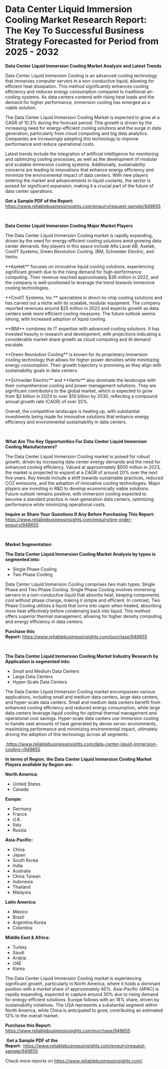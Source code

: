 <p><h1>Data Center Liquid Immersion Cooling Market Research Report: The Key To Successful Business Strategy Forecasted for Period from 2025 - 2032</h1></p><p><strong>Data Center Liquid Immersion Cooling Market Analysis and Latest Trends</strong></p>
<p><p>Data Center Liquid Immersion Cooling is an advanced cooling technology that immerses computer servers in a non-conductive liquid, allowing for efficient heat dissipation. This method significantly enhances cooling efficiency and reduces energy consumption compared to traditional air-cooling systems. As data centers contend with rising heat loads and the demand for higher performance, immersion cooling has emerged as a viable solution.</p><p>The Data Center Liquid Immersion Cooling Market is expected to grow at a CAGR of 10.3% during the forecast period. This growth is driven by the increasing need for energy-efficient cooling solutions and the surge in data generation, particularly from cloud computing and big data analytics. Companies are increasingly adopting this technology to improve performance and reduce operational costs.</p><p>Latest trends include the integration of artificial intelligence for monitoring and optimizing cooling processes, as well as the development of modular and scalable immersion cooling systems. Additionally, sustainability concerns are leading to innovations that enhance energy efficiency and minimize the environmental impact of data centers. With new players entering the market and advancements in liquid coolants, the sector is poised for significant expansion, making it a crucial part of the future of data center operations.</p></p>
<p><strong>Get a Sample PDF of the Report:&nbsp;</strong> <a href="https://www.reliablebusinessinsights.com/enquiry/request-sample/949655?utm_campaign=3113&utm_medium=2&utm_source=Github&utm_content=ia&utm_term=06032025&utm_id=data-center-liquid-immersion-cooling">https://www.reliablebusinessinsights.com/enquiry/request-sample/949655</a></p>
<p>&nbsp;</p>
<p><strong>Data Center Liquid Immersion Cooling Major Market Players</strong></p>
<p><p>The Data Center Liquid Immersion Cooling market is rapidly expanding, driven by the need for energy-efficient cooling solutions amid growing data center demands. Key players in this space include Alfa Laval AB, Asetek, CoolIT Systems, Green Revolution Cooling, IBM, Schneider Electric, and Vertiv.</p><p>**Asetek** focuses on innovative liquid cooling solutions, experiencing significant growth due to the rising demand for high-performance computing. Their revenue reached approximately $36 million in 2022, and the company is well-positioned to leverage the trend towards immersive cooling technologies.</p><p>**CoolIT Systems, Inc.** specializes in direct-to-chip cooling solutions and has carved out a niche with its scalable, modular equipment. The company reported revenues around $25 million in 2022 and expects growth as data centers seek more efficient cooling measures. The future outlook seems strong, with increased adoption of liquid cooling.</p><p>**IBM** combines its IT expertise with advanced cooling solutions. It has invested heavily in research and development, with projections indicating a considerable market share growth as cloud computing and AI demand escalate.</p><p>**Green Revolution Cooling** is known for its proprietary immersion cooling technology that allows for higher power densities while minimizing energy consumption. Their growth trajectory is promising as they align with sustainability goals in data centers.</p><p>**Schneider Electric** and **Vertiv** also dominate the landscape with their comprehensive cooling and power management solutions. They are significant contributors to the global market, which is expected to grow from $2 billion in 2023 to over $10 billion by 2030, reflecting a compound annual growth rate (CAGR) of over 25%.</p><p>Overall, the competitive landscape is heating up, with substantial investments being made for innovative solutions that enhance energy efficiency and environmental sustainability in data centers.</p></p>
<p>&nbsp;</p>
<p><strong>What Are The Key Opportunities For Data Center Liquid Immersion Cooling Manufacturers?</strong></p>
<p><p>The Data Center Liquid Immersion Cooling market is poised for robust growth, driven by increasing data center energy demands and the need for enhanced cooling efficiency. Valued at approximately $500 million in 2023, the market is projected to expand at a CAGR of around 20% over the next five years. Key trends include a shift towards sustainable practices, reduced CO2 emissions, and the adoption of innovative cooling technologies. Major players are investing in R&D to develop economically viable solutions. Future outlook remains positive, with immersion cooling expected to become a standard practice in next-generation data centers, optimizing performance while minimizing operational costs.</p></p>
<p><strong>Inquire or Share Your Questions If Any Before Purchasing This Report:</strong> <a href="https://www.reliablebusinessinsights.com/enquiry/pre-order-enquiry/949655?utm_campaign=3113&utm_medium=2&utm_source=Github&utm_content=ia&utm_term=06032025&utm_id=data-center-liquid-immersion-cooling">https://www.reliablebusinessinsights.com/enquiry/pre-order-enquiry/949655</a></p>
<p>&nbsp;</p>
<p><strong>Market Segmentation</strong></p>
<p><strong>The Data Center Liquid Immersion Cooling Market Analysis by types is segmented into:</strong></p>
<p><ul><li>Single Phase Cooling</li><li>Two Phase Cooling</li></ul></p>
<p><p>Data Center Liquid Immersion Cooling comprises two main types: Single Phase and Two Phase Cooling. Single Phase Cooling involves immersing servers in a non-conductive liquid that absorbs heat, keeping components cool without phase change, making it simple and efficient. In contrast, Two Phase Cooling utilizes a liquid that turns into vapor when heated, absorbing more heat effectively before condensing back into liquid. This method offers superior thermal management, allowing for higher density computing and energy efficiency in data centers.</p></p>
<p><strong>Purchase this Report:&nbsp;</strong><a href="https://www.reliablebusinessinsights.com/purchase/949655?utm_campaign=3113&utm_medium=2&utm_source=Github&utm_content=ia&utm_term=06032025&utm_id=data-center-liquid-immersion-cooling">https://www.reliablebusinessinsights.com/purchase/949655</a></p>
<p>&nbsp;</p>
<p><strong>The Data Center Liquid Immersion Cooling Market Industry Research by Application is segmented into:</strong></p>
<p><ul><li>Small and Medium Data Centers</li><li>Large Data Centers</li><li>Hyper-Scale Data Centers</li></ul></p>
<p><p>The Data Center Liquid Immersion Cooling market encompasses various applications, including small and medium data centers, large data centers, and hyper-scale data centers. Small and medium data centers benefit from enhanced cooling efficiency and reduced energy consumption, while large data centers leverage liquid cooling for optimal thermal management and operational cost savings. Hyper-scale data centers use immersion cooling to handle vast amounts of heat generated by dense server environments, maximizing performance and minimizing environmental impact, ultimately driving the adoption of this technology across all segments.</p></p>
<p><a href="https://www.reliablebusinessinsights.com/data-center-liquid-immersion-cooling-r949655?utm_campaign=3113&utm_medium=2&utm_source=Github&utm_content=ia&utm_term=06032025&utm_id=data-center-liquid-immersion-cooling">&nbsp;https://www.reliablebusinessinsights.com/data-center-liquid-immersion-cooling-r949655</a></p>
<p><strong>In terms of Region, the Data Center Liquid Immersion Cooling Market Players available by Region are:</strong></p>
<p>
    <p> <strong> North America: </strong>
        <ul>
            <li>United States</li>
            <li>Canada</li>
        </ul>
        </p> 
    <p> <strong> Europe: </strong>
        <ul>
            <li>Germany</li>
            <li>France</li>
            <li>U.K.</li>
            <li>Italy</li>
            <li>Russia</li>
        </ul>
        </p> 
    <p> <strong> Asia-Pacific: </strong>
        <ul>
            <li>China</li>
            <li>Japan</li>
            <li>South Korea</li>
            <li>India</li>
            <li>Australia</li>
            <li>China Taiwan</li>
            <li>Indonesia</li>
            <li>Thailand</li>
            <li>Malaysia</li>
        </ul>
        </p> 
    <p> <strong> Latin America: </strong>
        <ul>
            <li>Mexico</li>
            <li>Brazil</li>
            <li>Argentina Korea</li>
            <li>Colombia</li>
        </ul>
        </p> 
    <p> <strong> Middle East & Africa: </strong>
        <ul>
            <li>Turkey</li>
            <li>Saudi</li>
            <li>Arabia</li>
            <li>UAE</li>
            <li>Korea</li>
        </ul>
    </p>
    </p>
<p><p>The Data Center Liquid Immersion Cooling market is experiencing significant growth, particularly in North America, where it holds a dominant position with a market share of approximately 40%. Asia-Pacific (APAC) is rapidly expanding, expected to capture around 30% due to rising demand for energy-efficient solutions. Europe follows with an 18% share, driven by sustainability initiatives. The USA represents a substantial segment within North America, while China is anticipated to grow, contributing an estimated 12% to the overall market.</p></p>
<p><strong>Purchase this Report: </strong><a href="https://www.reliablebusinessinsights.com/purchase/949655?utm_campaign=3113&utm_medium=2&utm_source=Github&utm_content=ia&utm_term=06032025&utm_id=data-center-liquid-immersion-cooling">https://www.reliablebusinessinsights.com/purchase/949655</a></p>
<p>&nbsp;<strong>Get a Sample PDF of the Report:&nbsp;&nbsp;</strong><a href="https://www.reliablebusinessinsights.com/enquiry/request-sample/949655?utm_campaign=3113&utm_medium=2&utm_source=Github&utm_content=ia&utm_term=06032025&utm_id=data-center-liquid-immersion-cooling">https://www.reliablebusinessinsights.com/enquiry/request-sample/949655</a></p>
<p><strong></strong></p>
<p>Check more reports on <a href="https://www.reliablebusinessinsights.com/?utm_campaign=3113&utm_medium=2&utm_source=Github&utm_content=ia&utm_term=06032025&utm_id=data-center-liquid-immersion-cooling">https://www.reliablebusinessinsights.com/</a></p>
